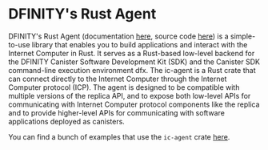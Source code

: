 # DFINITY's Rust Agent

DFINITY's Rust Agent (documentation [here](https://docs.rs/ic-agent/latest/ic_agent), source code [here](https://github.com/dfinity/agent-rs)) is a simple-to-use library that enables you to build applications and interact with the Internet Computer in Rust.
It serves as a Rust-based low-level backend for the DFINITY Canister Software Development Kit (SDK) and the Canister SDK command-line execution environment dfx.
The ic-agent is a Rust crate that can connect directly to the Internet Computer through the Internet Computer protocol (ICP).
The agent is designed to be compatible with multiple versions of the replica API, and to expose both low-level APIs for communicating with Internet Computer protocol components like the replica and to provide higher-level APIs for communicating with software applications deployed as canisters.

You can find a bunch of examples that use the `ic-agent` crate [here](https://github.com/dfinity/examples/tree/master/rust).